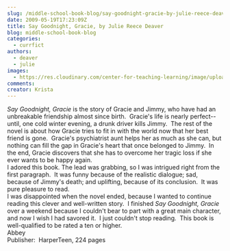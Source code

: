 ```yaml
---
slug: /middle-school-book-blog/say-goodnight-gracie-by-julie-reece-deaver
date: 2009-05-19T17:23:09Z
title: Say Goodnight, Gracie, by Julie Reece Deaver
blog: middle-school-book-blog
categories:
  - currfict
authors:
  - deaver
  - julie
images:
  - https://res.cloudinary.com/center-for-teaching-learning/image/upload/v1659700434/gracie.jpg.jpg
comments:
creator: Krista
---
```


<em> Say Goodnight, Gracie </em>is the story of Gracie and Jimmy, who have had an unbreakable friendship almost since birth.  Gracie's life is nearly perfect--until, one cold winter evening, a drunk driver kills Jimmy.  The rest of the novel is about how Gracie tries to fit in with the world now that her best friend is gone.  Gracie's psychiatrist aunt helps her as much as she can, but nothing can fill the gap in Gracie's heart that once belonged to Jimmy.  In the end, Gracie discovers that she has to overcome her tragic loss if she ever wants to be happy again.<br />I adored this book. The lead was grabbing, so I was intrigued right from the first paragraph.  It was funny because of the realistic dialogue; sad, because of Jimmy's death; and uplifting, because of its conclusion.  It was pure pleasure to read.<br />I was disappointed when the novel ended, because I wanted to continue reading this clever and well-written story.  I finished <em>Say Goodnight, Gracie</em> over a weekend because I couldn't bear to part with a great main character, and now I wish I had savored it.  I just couldn't stop reading.  This book is well-qualified to be rated a ten or higher.<br />Abbey<br />Publisher:  HarperTeen, 224 pages<br />
